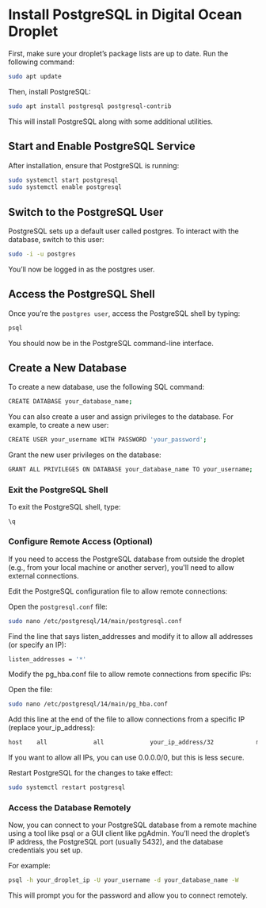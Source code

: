 # Install PostgreSQL in Digital Ocean Droplet

First, make sure your droplet’s package lists are up to date. Run the following command:

```bash
sudo apt update
```

Then, install PostgreSQL:

```bash
sudo apt install postgresql postgresql-contrib

```

This will install PostgreSQL along with some additional utilities.

## Start and Enable PostgreSQL Service

After installation, ensure that PostgreSQL is running:

```bash
sudo systemctl start postgresql
sudo systemctl enable postgresql

```
 

##  Switch to the PostgreSQL User

PostgreSQL sets up a default user called postgres. To interact with the database, switch to this user:

```bash
sudo -i -u postgres
```
You’ll now be logged in as the postgres user.

## Access the PostgreSQL Shell

Once you’re the `postgres user`, access the PostgreSQL shell by typing:

```bash
psql

```
You should now be in the PostgreSQL command-line interface.

## Create a New Database

To create a new database, use the following SQL command:

```bash
CREATE DATABASE your_database_name;

```
You can also create a user and assign privileges to the database. For example, to create a new user:

```bash
CREATE USER your_username WITH PASSWORD 'your_password';

```

Grant the new user privileges on the database:

```bash
GRANT ALL PRIVILEGES ON DATABASE your_database_name TO your_username;

```



### Exit the PostgreSQL Shell

To exit the PostgreSQL shell, type:

```bsh
\q
```

### Configure Remote Access (Optional)

If you need to access the PostgreSQL database from outside the droplet (e.g., from your local machine or another server), you'll need to allow external connections.

Edit the PostgreSQL configuration file to allow remote connections:

Open the `postgresql.conf` file:

```bash
sudo nano /etc/postgresql/14/main/postgresql.conf
```



Find the line that says listen_addresses and modify it to allow all addresses (or specify an IP):

```bash
listen_addresses = '*'
```
 

Modify the pg_hba.conf file to allow remote connections from specific IPs:

Open the file:

```bash
sudo nano /etc/postgresql/14/main/pg_hba.conf

```
Add this line at the end of the file to allow connections from a specific IP (replace your_ip_address):


```bash
host    all             all             your_ip_address/32            md5

```
If you want to allow all IPs, you can use 0.0.0.0/0, but this is less secure.

Restart PostgreSQL for the changes to take effect:

```bash
sudo systemctl restart postgresql
```

### Access the Database Remotely


Now, you can connect to your PostgreSQL database from a remote machine using a tool like psql or a GUI client like pgAdmin. You’ll need the droplet’s IP address, the PostgreSQL port (usually 5432), and the database credentials you set up.

For example:

```bash
psql -h your_droplet_ip -U your_username -d your_database_name -W
```

This will prompt you for the password and allow you to connect remotely.





